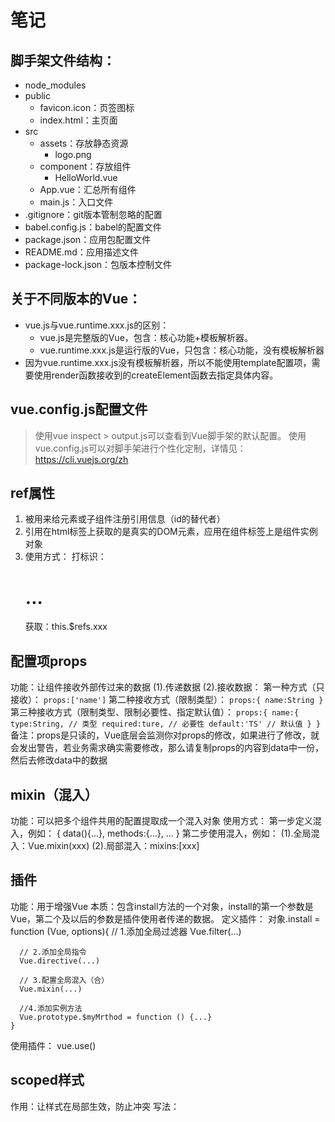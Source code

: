 # 笔记

## 脚手架文件结构：
  - node_modules
  - public
      + favicon.icon：页签图标
      + index.html：主页面
  - src
    + assets：存放静态资源
      + logo.png
    + component：存放组件
      + HelloWorld.vue
    + App.vue：汇总所有组件
    + main.js：入口文件
  - .gitignore：git版本管制忽略的配置
  - babel.config.js：babel的配置文件
  - package.json：应用包配置文件
  - README.md：应用描述文件
  - package-lock.json：包版本控制文件

## 关于不同版本的Vue：
  - vue.js与vue.runtime.xxx.js的区别：
    + vue.js是完整版的Vue，包含：核心功能+模板解析器。
    + vue.runtime.xxx.js是运行版的Vue，只包含：核心功能，没有模板解析器
  - 因为vue.runtime.xxx.js没有模板解析器，所以不能使用template配置项，需要使用render函数接收到的createElement函数去指定具体内容。

## vue.config.js配置文件
  > 使用vue inspect > output.js可以查看到Vue脚手架的默认配置。
  > 使用vue.config.js可以对脚手架进行个性化定制，详情见：https://cli.vuejs.org/zh

## ref属性
  1. 被用来给元素或子组件注册引用信息（id的替代者）
  2. 引用在html标签上获取的是真实的DOM元素，应用在组件标签上是组件实例对象
  3. 使用方式：
     打标识：<h1 ref="xxx">...</h1>
     获取：this.$refs.xxx

## 配置项props
  功能：让组件接收外部传过来的数据
    (1).传递数据
      <Demo name="xxx"/>
    (2).接收数据：
      第一种方式（只接收）：
        ```
        props:['name']
        ```
      第二种接收方式（限制类型）：
        ```
        props:{
          name:String
        }
        ```
      第三种接收方式（限制类型、限制必要性、指定默认值）：
        ```
        props:{
          name:{
            type:String, // 类型
            required:ture, // 必要性
            default:'TS' // 默认值
          }
        }
        ```
  备注：props是只读的，Vue底层会监测你对props的修改，如果进行了修改，就会发出警告，若业务需求确实需要修改，那么请复制props的内容到data中一份，然后去修改data中的数据

## mixin（混入）
  功能：可以把多个组件共用的配置提取成一个混入对象
  使用方式：
    第一步定义混入，例如：
      {
        data(){...},
        methods:{...},
        ...
      }
    第二步使用混入，例如：
      (1).全局混入：Vue.mixin(xxx)
      (2).局部混入：mixins:[xxx]

## 插件
  功能：用于增强Vue
  本质：包含install方法的一个对象，install的第一个参数是Vue，第二个及以后的参数是插件使用者传递的数据。
  定义插件：
    对象.install = function (Vue, options){
      // 1.添加全局过滤器
      Vue.filter(...)

      // 2.添加全局指令
      Vue.directive(...)

      // 3.配置全局混入（合）
      Vue.mixin(...)

      //4.添加实例方法
      Vue.prototype.$myMrthod = function () {...}
    }
  使用插件：
    vue.use()

## scoped样式
  作用：让样式在局部生效，防止冲突
  写法：<style scoped>

## 总结todoList案例
  1. 组件化编码流程：
    (1).拆分静态组件：组件要按照功能点拆分，命名不要与html元素冲突
    (2).实现动态组件：考虑好数据的存放位置，数据是一个组件在用，则放在组件自身即可；一些组件在用，则放在他们共同的父组件上**(状态提升)**
    (3).实现交互：从绑定事件开始。
  2. props适用于：
    (1).父组件==>子组件 通信
    (2).子组件==>父组件 通信（要求父先给子一个函数）
  3. 使用v-model时要切记：v-model绑定的值不能是props传过来的值，因为props是不可以修改的
  4. props传过来的若是对象类型的值，修改对象中的属性时Vue不会报错，但不推荐这样做

## webStorage
  1. 存储内容的大小一般支持5MB左右（不同浏览器可能还不一样）
  2. 浏览器端通过Window.sessionStorage和Window.localStorage属性来实现本地存储机制
  3. 相关API：
    1. `xxxStorage.setItem('key', 'value');`
      该方法接收一个键和值作为参数，会把键值对添加到存储中，如果键名存在，则更新其对应的值。
    2. `xxxStorage.getItem('key');`
      该方法接收一个键名作为参数，返回键名对应的值
    3. `xxxStorage.removeItem('key');`
      该方法接收一个键名作为参数，并把该键值对从存储中删除
    4. `xxxStorage.clear();`
      该方法会清空存储中的所有数据

  4. 备注：
    1. SessionStorage存储的内容会随着浏览器窗口关闭儿消失
    2. LocalStorage存储的内容，需要手动清除才回消失
    3. `xxxStorage.getItem('key');`如果key对应的value获取不到，那么返回的值是null
    4. `JSON.parse(null)`的结果依然是null

## 组件的自定义事件
  1. 一种组件间通信的方式，适用于：子组件 ==> 父组件
  2. 使用场景：A是父组件，B是子组件，B想给A传数据，那么就要在A中给B绑定自定义事件**（事件的回调在A中）**
  3. 绑定自定义事件：
    (1).第一种方式，在父组件中：`<Demo @test="testFun"/>`或`<Demo v-on:test="testFun"/>`
    (2).第二种方式，在父组件中：
    ```
    <Demo ref = 'demo' />
    .........

    mounted(){
      this.$refs.xxx.$on('test',this.testFun)
    }
    ```
  4. 触发自定义事件：`this.$emit('test',数据)`
  5. 解绑自定义事件：`this.$off('test')`
  6. 组件上也可以绑定原生DOM事件，需要使用`native`修饰符
  7. 注意：通过`this.$refs.$on('test',this.testFun)`绑定自定义事件时，回调要么配置在methods中，要么用箭头函数，否则this指向会出现问题

## 全局事件总线(GlobalEventBus)
  1. 一种组件间通信的方式。适用于**任意组件间通信**
  2. 安装全局事件总线：
    ```
    new Vue({
      ......
      beforeCreate() {
        Vue.prototype.$bus = this //安装全局事件总线，$bus就是当前应用的vm
      }
      ......
    })
    ```
  3. 使用事件总线：
    1. 接收数据：A组件想接收数据，则在A组件中给$bus绑定自定义事件，事件的回调留在A组件自身。
    ```
    methods(){
      demo(data){
        ......
      }
    },
    mounted(){
      this.$bus.$on('xxx',this.demo)
    }
    ```
    2. 提供数据：`this.$bus.$emit('xxx',数据)`
  4. 最好在beforeDestroy钩子中，用$off去解绑当前组件所用到的事件